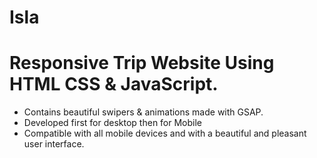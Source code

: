# Isla
# Responsive Trip Website Using HTML CSS & JavaScript.

- Contains beautiful swipers & animations made with GSAP.
- Developed first for desktop then for Mobile
- Compatible with all mobile devices and with a beautiful and pleasant user interface.
